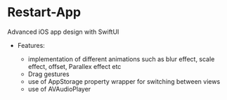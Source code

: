 # Restart-App
Advanced iOS app design with SwiftUI


* Features:

	- implementation of different animations such as blur effect, scale effect, offset, Parallex effect etc
	- Drag gestures
	- use of AppStorage property wrapper for switching between views 
	- use of AVAudioPlayer

